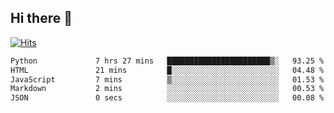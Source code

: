 ## Hi there 👋

<!--
**alihaqberdi/alihaqberdi** is a ✨ _special_ ✨ repository because its `README.md` (this file) appears on your GitHub profile.

Here are some ideas to get you started:

- 🔭 I’m currently working on ...
- 🌱 I’m currently learning ...
- 👯 I’m looking to collaborate on ...
- 🤔 I’m looking for help with ...
- 💬 Ask me about ...
- 📫 How to reach me: ...
- 😄 Pronouns: ...
- ⚡ Fun fact: ...
-->

[![Hits](https://hits.sh/github.com/alihaqberdi.svg)](https://hits.sh/github.com/alihaqberdi/)

<!--START_SECTION:waka-->

```txt
Python             7 hrs 27 mins   ███████████████████████▒░   93.25 %
HTML               21 mins         █░░░░░░░░░░░░░░░░░░░░░░░░   04.48 %
JavaScript         7 mins          ▒░░░░░░░░░░░░░░░░░░░░░░░░   01.53 %
Markdown           2 mins          ░░░░░░░░░░░░░░░░░░░░░░░░░   00.53 %
JSON               0 secs          ░░░░░░░░░░░░░░░░░░░░░░░░░   00.08 %
```

<!--END_SECTION:waka-->
